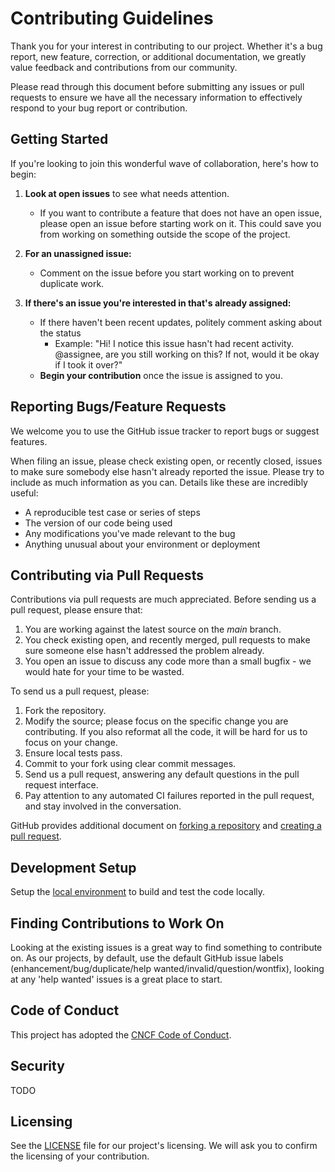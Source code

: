 # Contributing Guidelines

Thank you for your interest in contributing to our project. Whether it's a bug report, new feature, correction, or additional
documentation, we greatly value feedback and contributions from our community.

Please read through this document before submitting any issues or pull requests to ensure we have all the necessary information to effectively respond to your bug report or contribution.

## Getting Started

If you're looking to join this wonderful wave of collaboration, here's how to begin:

1. **Look at open issues** to see what needs attention. 
   - If you want to contribute a feature that does not have an open issue, please open an issue before starting work on it. This could save you from working on something outside the scope of the project.

2. **For an unassigned issue:**
   - Comment on the issue before you start working on to prevent duplicate work.

3. **If there's an issue you're interested in that's already assigned:**
   - If there haven't been recent updates, politely comment asking about the status
       - Example: "Hi! I notice this issue hasn't had recent activity. @assignee, are you still working on this? If not, would it be okay if I took it over?"
   - **Begin your contribution** once the issue is assigned to you.

## Reporting Bugs/Feature Requests

We welcome you to use the GitHub issue tracker to report bugs or suggest features.

When filing an issue, please check existing open, or recently closed, issues to make sure somebody else hasn't already
reported the issue. Please try to include as much information as you can. Details like these are incredibly useful:

* A reproducible test case or series of steps
* The version of our code being used
* Any modifications you've made relevant to the bug
* Anything unusual about your environment or deployment

## Contributing via Pull Requests

Contributions via pull requests are much appreciated. Before sending us a pull request, please ensure that:

1. You are working against the latest source on the *main* branch.
2. You check existing open, and recently merged, pull requests to make sure someone else hasn't addressed the problem already.
3. You open an issue to discuss any code more than a small bugfix - we would hate for your time to be wasted.

To send us a pull request, please:

1. Fork the repository.
2. Modify the source; please focus on the specific change you are contributing. If you also reformat all the code, it will be hard for us to focus on your change.
3. Ensure local tests pass.
4. Commit to your fork using clear commit messages.
5. Send us a pull request, answering any default questions in the pull request interface.
6. Pay attention to any automated CI failures reported in the pull request, and stay involved in the conversation.

GitHub provides additional document on [forking a repository](https://help.github.com/articles/fork-a-repo/) and
[creating a pull request](https://help.github.com/articles/creating-a-pull-request/).

## Development Setup

Setup the [local environment](docs/developer-getting-started.md) to build and test the code locally.

## Finding Contributions to Work On

Looking at the existing issues is a great way to find something to contribute on. As our projects, by default, use the default GitHub issue labels (enhancement/bug/duplicate/help wanted/invalid/question/wontfix), looking at any 'help wanted' issues is a great place to start.

## Code of Conduct

This project has adopted the [CNCF Code of Conduct](https://github.com/cncf/foundation/blob/main/code-of-conduct.md).

## Security

TODO

## Licensing

See the [LICENSE](LICENSE) file for our project's licensing. We will ask you to confirm the licensing of your contribution.
